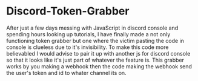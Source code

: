 # Discord-Token-Grabber

After just a few days messing with JavaScript in discord console and spending hours looking up tutorials, I have finally made a not only functioning token grabber but one where the victim pasting the code in console is clueless due to it's invisibility.
To make this code more believabled I would advise to pair it up with another js for discord console so that it looks like it's just part of whatever the feature is.
This grabber works by you making a webhook then the code making the webhook send the user's token and id to whater channel its on.
